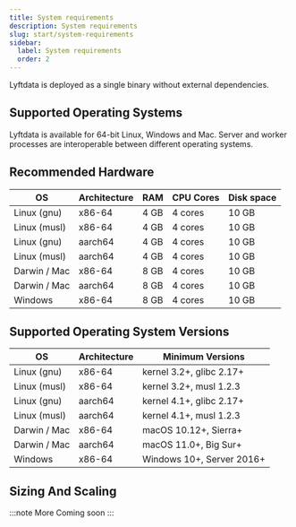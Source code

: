 ```yaml
---
title: System requirements
description: System requirements
slug: start/system-requirements
sidebar:
  label: System requirements
  order: 2
---
```


Lyftdata is deployed as a single binary without external dependencies.

## Supported Operating Systems

Lyftdata is available for 64-bit Linux, Windows and Mac. Server and worker processes are interoperable between different operating systems.

## Recommended Hardware

| OS           | Architecture | RAM  | CPU Cores | Disk space |
| ------------ | ------------ |------|-----------|------------|
| Linux (gnu)  | x86-64       | 4 GB | 4 cores   | 10 GB      |
| Linux (musl) | x86-64       | 4 GB | 4 cores   | 10 GB      |
| Linux (gnu)  | aarch64      | 4 GB | 4 cores   | 10 GB      |
| Linux (musl) | aarch64      | 4 GB | 4 cores   | 10 GB      |
| Darwin / Mac | x86-64       | 8 GB | 4 cores   | 10 GB      |
| Darwin / Mac | aarch64      | 8 GB | 4 cores   | 10 GB      |
| Windows      | x86-64       | 8 GB | 4 cores   | 10 GB      |


## Supported Operating System Versions

| OS           | Architecture | Minimum Versions         |
| ------------ | ------------ |--------------------------|
| Linux (gnu)  | x86-64       | kernel 3.2+, glibc 2.17+ |
| Linux (musl) | x86-64       | kernel 3.2+, musl 1.2.3  |
| Linux (gnu)  | aarch64      | kernel 4.1+, glibc 2.17+ |
| Linux (musl) | aarch64      | kernel 4.1+, musl 1.2.3  |
| Darwin / Mac | x86-64       | macOS 10.12+, Sierra+    |
| Darwin / Mac | aarch64      | macOS 11.0+, Big Sur+    |
| Windows      | x86-64       | Windows 10+, Server 2016+|

## Sizing And Scaling

:::note
More Coming soon
:::
